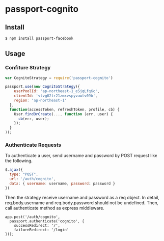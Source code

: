 # passport-cognito

## Install
```sh
$ npm install passport-facebook
```    

## Usage

### Confiture Strategy

```javascript
var CognitoStrategy = require('passport-cognito')

passport.use(new CognitoStrategy({
    userPoolId: 'ap-northeast-1_eSjqLfqKc',
    clientId: 'vtvg02tr21zmxvspyvawtv09b',
    region: 'ap-northeast-1'
  },
  function(accessToken, refreshToken, profile, cb) {
    User.findOrCreate(..., function (err, user) {
      cb(err, user);
    });
  }
));
```

### Authenticate Requests
To authenticate a user, send username and password by POST request like the following.

```javascript 
$.ajax({
  type: "POST",
  url: '/auth/cognito',
  data: { username: username, password: password }
})
```
Then the strategy receive username and password as a req object. In detail, req.body.username and req.body.password should not be undefined. Then, call authenticate method as express middleware.
```
app.post('/auth/cognito',
  passport.authenticate('cognito', {
    successRedirect: '/',
    failureRedirect: '/login'
}));
```
